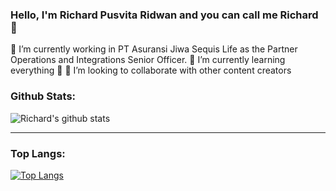 ### Hello, I'm Richard Pusvita Ridwan and you can call me Richard 👋

🔭  I’m currently working in PT Asuransi Jiwa Sequis Life as the Partner Operations and Integrations Senior Officer.
🌱  I’m currently learning everything 🤣
👯  I’m looking to collaborate with other content creators

### Github Stats:
![Richard's github stats](https://github-readme-stats.vercel.app/api?username=richardridwan20&count_private=true&show_icons=true)

---

### Top Langs:
[![Top Langs](https://github-readme-stats.vercel.app/api/top-langs/?username=richardridwan20)](https://github.com/anuraghazra/github-readme-stats)
